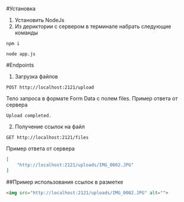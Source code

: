 #Установка

1. Установить NodeJs
2. Из дериктории с сервером в терминале набрать следующие команды
```shell
npm i
```
```shell
node app.js
```

#Endpoints
1. Загрузка файлов
```http request
POST http://localhost:2121/upload
```
Тело запроса в формате Form Data с полем files.
Пример ответа от сервера
```http request
Upload completed.
```
2. Получение ссылок на файл
```http request
GET http://localhost:2121/files
```
Пример ответа от сервера
```json
[
    "http://localhost:2121/uploads/IMG_0002.JPG"
]
```

##Пример использования ссылок в разметке
```html
<img src="http://localhost:2121/uploads/IMG_0002.JPG" alt="">
```
